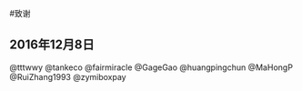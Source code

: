 #致谢


2016年12月8日
------------
@tttwwy 
@tankeco
@fairmiracle
@GageGao
@huangpingchun
@MaHongP
@RuiZhang1993
@zymiboxpay
